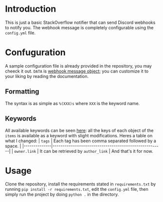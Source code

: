 # Introduction
This is just a basic StackOverflow notifier that can send Discord webhooks to notify you. The webhook message is completely configurable using the `config.yml` file.

# Confuguration
A sample configuration file is already provided in the repository, you may cheeck it out. `DATA` is [webhook message object](https://discord.com/developers/docs/resources/webhook#execute-webhook); you can customize it to your liking by reading the documentation.

## Formatting
The syntax is as simple as `%(XXX)s` where `XXX` is the keyword name.
## Keywords
All available keywords can be seen [here](https://api.stackexchange.com/docs/questions#fromdate=2023-02-12&order=desc&max=2023-02-14&sort=creation&tagged=nim-lang&filter=default&site=stackoverflow&run=true): all the keys of each object of the `items` is available as a keyword with slight modifications.
Heres a table on what I changed:
| `tags`       | Each tag has been comma separated followed by a space. |
|--------------|--------------------------------------------------------|
| `owner.link` | It can be retrieved by `author_link`                   |
And that's it for now.

# Usage
Clone the repository, install the requirements stated in `requirements.txt` by running `pip install -r requirements.txt`, edit the `config.yml` file, then simply run the project by doing `python .` in the directory.
